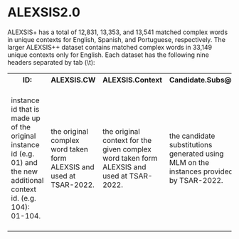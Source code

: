 # ALEXSIS2.0

ALEXSIS+ has a total of 12,831, 13,353, and 13,541 matched complex words in unique contexts for English, Spanish, and Portuguese, respectively. The larger ALEXSIS++ dataset contains matched complex words in 33,149 unique contexts only for English. Each dataset has the following nine headers separated by tab (\t):  


<table>
  <tr>
    <th><b>ID</b>:</th>
    <th><b>ALEXSIS.CW</b></th>
    <th><b>ALEXSIS.Context</b></th>
    <th><b>Candidate.Subs@n</b></th>
    <th><b>Additional.Context</b></th>
    <th><b>Additional.Subs@n</b></th>
    <th><b>Sent.Sim</b></th>
    <th><b>Word.Sim</b></th>
    <th><b>Gold.Labels</b></th>
  </tr>
  <tr>
    <td>instance id that is made up of the original instance id (e.g. 01) and the new additional context id. (e.g. 104): 01-104.</td>
    <td>the original complex word taken form ALEXSIS and used at TSAR-2022.</td>
    <td> the original context for the given complex word taken form ALEXSIS and used at TSAR-2022.</td>
    <td>the candidate substitutions generated using MLM on the instances provided by TSAR-2022.</td>
    <td>new additional context obtained from the CC-News dataset.</td>
    <td>new additional candidate substitutions generated using MLM on the additional contexts taken from the CC-News dataset</td>
    <td>the cosine similarities between the SBert sentence embedding of the additional context and the original context provided by TSAR-2022.</td>
    <td>the cosine similarities between the word embeddings of the additional candidate substitutions and the original complex word provided by TSAR-2022.</td>
    <td>the original gold candidate substitutions provided by TSAR-2022.</td>
  </tr>
</table>

